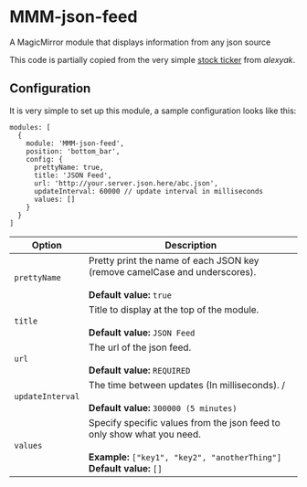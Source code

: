 # MMM-json-feed
A MagicMirror module that displays information from any json source

This code is partially copied from the very simple [stock ticker](https://github.com/alexyak/stocks) from _alexyak_.


## Configuration
It is very simple to set up this module, a sample configuration looks like this:

```
modules: [
  {
    module: 'MMM-json-feed',
    position: 'bottom_bar',
    config: {
      prettyName: true,
      title: 'JSON Feed',
      url: 'http://your.server.json.here/abc.json',
      updateInterval: 60000 // update interval in milliseconds
      values: []
    }
  }
]
```

| Option               | Description
| -------------------- | -----------
| `prettyName`         | Pretty print the name of each JSON key (remove camelCase and underscores). <br><br> **Default value:** `true`
| `title`              | Title to display at the top of the module. <br><br> **Default value:** `JSON Feed`
| `url`                | The url of the json feed. <br><br> **Default value:** `REQUIRED`
| `updateInterval`     | The time between updates (In milliseconds). / <br><br> **Default value:** `300000 (5 minutes)`
| `values`             | Specify specific values from the json feed to only show what you need. <br><br>**Example:** `["key1", "key2", "anotherThing"]`<br> **Default value:** `[]`
